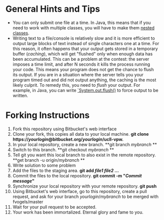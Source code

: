 # General Hints and Tips
* You can only submit one file at a time. In Java, this means that if you need to work with multiple classes, you will have to make them [nested classes](https://docs.oracle.com/javase/tutorial/java/javaOO/nested.html).
* Writing text to a file/console is relatively slow and it is more efficient to output large blocks of text instead of single characters one at a time. For this reason, it often happens that your output gets stored in a temporary buffer (*caching*), which will get "flushed" only when enough data has been accumulated. This can be a problem at the contest: the server imposes a time limit, and after N seconds it kills the process running your code. This means your program does not get the chance to flush its output. If you are in a situation where the server tells you your program timed out and did not output anything, the caching is the most likely culprit. To remedy this, you need to *flush* your output. For example, in Java, you can write [`System.out.flush()](https://docs.oracle.com/javase/7/docs/api/java/io/OutputStream.html#flush()) to force output to be written.


# Forking Instructions
1. Fork this repository using Bitbucket's web interface
2. Clone your fork, this copies all data to your local machine. **git clone https://*yourlogin*@bitbucket.org/*yourlogin*/ucll-vpw.**
3. In your local repository, create a new branch. **git branch *mybranch* **
4. Switch to this branch. **git checkout *mybranch* **
5. Tell git you want this local branch to also exist in the remote repository. **get branch -u origin/*mybranch* **
6. Write solution to some problem
7. Add the files to the staging area. **git add *file1* *file2* ...**
8. Commit the files to the local repository. **git commit -m "*Commit message*"**
9. Synchronize your local repository with your remote repository. **git push**
10. Using Bitbucket's web interface, go to this repository, create a pull request, and ask for your branch *yourlogin*/*mybranch* to be merged with fvogels/master
11. Wait for your pull request to be accepted.
12. Your work has been immortalized. Eternal glory and fame to you.